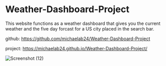 # Weather-Dashboard-Project

This website functions as a weather dashboard that gives you the current weather and the five day forcast for a US city placed in the search bar.

github: https://github.com/michaelab24/Weather-Dashboard-Project

project: https://michaelab24.github.io/Weather-Dashboard-Project/


![Screenshot (12)](https://user-images.githubusercontent.com/81343536/120143501-d4ddc380-c1a5-11eb-94d8-ec3bb5600e30.png)

